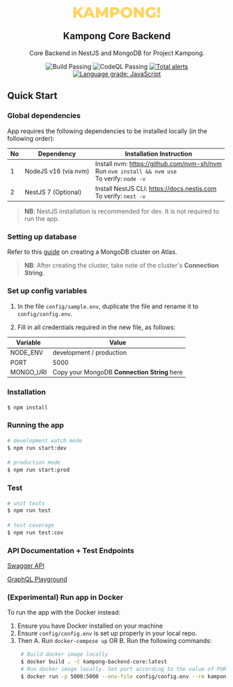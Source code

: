 <p align="center">
 <img width="200px" src="public/assets/images/logo.png" align="center" alt="Kampong" />
 <h2 align="center">Kampong Core Backend</h2>
 <p align="center"> Core Backend in NestJS and MongoDB for Project Kampong.</p>
</p>
<p align="center">
    <img alt="Build Passing" src="https://github.com/Project-Kampong/kampong-backend-core/actions/workflows/build.yaml/badge.svg" />
    <img alt="CodeQL Passing" src="https://github.com/Project-Kampong/kampong-backend-core/actions/workflows/codeql-analysis.yml/badge.svg" />
    <a href="https://lgtm.com/projects/g/Project-Kampong/kampong-backend-core/alerts/"><img alt="Total alerts" src="https://img.shields.io/lgtm/alerts/g/Project-Kampong/kampong-backend-core.svg?logo=lgtm&logoWidth=18"/></a>
    <a href="https://lgtm.com/projects/g/Project-Kampong/kampong-backend-core/context:javascript"><img alt="Language grade: JavaScript" src="https://img.shields.io/lgtm/grade/javascript/g/Project-Kampong/kampong-backend-core.svg?logo=lgtm&logoWidth=18"/></a>
</p>

## Quick Start

### Global dependencies

App requires the following dependencies to be installed locally (in the following order):

| No  | Dependency           | Installation Instruction                                                                                   |
| --- | -------------------- | ---------------------------------------------------------------------------------------------------------- |
| 1   | NodeJS v16 (via nvm) | Install nvm: https://github.com/nvm-sh/nvm <br /> Run `nvm install && nvm use` <br /> To verify: `node -v` |
| 2   | NestJS 7 (Optional)  | Install NestJS CLI: https://docs.nestjs.com <br /> To verify: `nest -v`                                    |

> **NB**: NestJS installation is recommended for dev. It is not required to run the app.

### Setting up database

Refer to this [guide](https://docs.mongodb.com/drivers/node/master/quick-start/#create-a-mongodb-cluster) on creating a MongoDB cluster on Atlas.

> **NB**: After creating the cluster, take note of the cluster's **Connection String**.

### Set up config variables

1. In the file `config/sample.env`, duplicate the file and rename it to `config/config.env`.

2. Fill in all credentials required in the new file, as follows:

| Variable  | Value                                        |
| --------- | -------------------------------------------- |
| NODE_ENV  | development / production                     |
| PORT      | 5000                                         |
| MONGO_URI | Copy your MongoDB **Connection String** here |

### Installation

```bash
$ npm install
```

### Running the app

```bash
# development watch mode
$ npm run start:dev

# production mode
$ npm run start:prod
```

### Test

```bash
# unit tests
$ npm run test

# test coverage
$ npm run test:cov
```

### API Documentation + Test Endpoints

[Swagger API](https://pkgcore-test.herokuapp.com/api/)

[GraphQL Playground](https://pkgcore-test.herokuapp.com/graphql/)

### (Experimental) Run app in Docker

To run the app with the Docker instead:

1. Ensure you have Docker installed on your machine
2. Ensure `config/config.env` is set up properly in your local repo.
3. Then
   A. Run `docker-compose up`
   OR
   B. Run the following commands:
   ```bash
    # Build docker image locally
    $ docker build . -t kampong-backend-core:latest
    # Run docker image locally. Set port according to the value of PORT in config/config.env
    $ docker run -p 5000:5000 --env-file config/config.env --rm kampong-backend-core:latest
   ```

